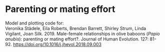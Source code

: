 # Parenting or mating effort
Model and plotting code for: <br />
Veronika Städele, Eila Roberts, Brendan Barrett, Shirley Strum, Linda Vigilant, Joan Silk. 2019. Male-female relationships in olive baboons (*Papio anubis*): parenting or mating effort?. Journal of Human Evolution. 127: 81-92. https://doi.org/10.1016/j.jhevol.2018.09.003
